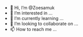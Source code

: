 - 👋 Hi, I’m @Zoesamuk
- 👀 I’m interested in ...
- 🌱 I’m currently learning ...
- 💞️ I’m looking to collaborate on ...
- 📫 How to reach me ...

<!---
Zoesamuk/Zoesamuk is a ✨ special ✨ repository because its `README.md` (this file) appears on your GitHub profile.
You can click the Preview link to take a look at your changes.
--->
